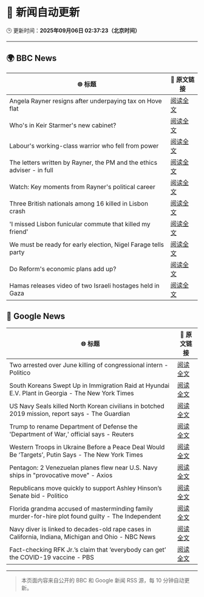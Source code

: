 # 🧠 新闻自动更新

🕒 更新时间：**2025年09月06日 02:37:23（北京时间）**

---

## 🌍 BBC News

| 🌐 标题 | 🔗 原文链接 |
|--------|-------------|
| Angela Rayner resigns after underpaying tax on Hove flat | [阅读全文](https://www.bbc.com/news/articles/c80gr5emk43o?at_medium=RSS&at_campaign=rss) |
| Who's in Keir Starmer's new cabinet? | [阅读全文](https://www.bbc.com/news/articles/c0veg88g7jyo?at_medium=RSS&at_campaign=rss) |
| Labour's working-class warrior who fell from power | [阅读全文](https://www.bbc.com/news/articles/cqlz3p0ryylo?at_medium=RSS&at_campaign=rss) |
| The letters written by Rayner, the PM and the ethics adviser - in full | [阅读全文](https://www.bbc.com/news/articles/ckgyn051990o?at_medium=RSS&at_campaign=rss) |
| Watch: Key moments from Rayner's political career | [阅读全文](https://www.bbc.com/news/videos/cq5jezg8v3jo?at_medium=RSS&at_campaign=rss) |
| Three British nationals among 16 killed in Lisbon crash | [阅读全文](https://www.bbc.com/news/articles/c62lmed42p1o?at_medium=RSS&at_campaign=rss) |
| 'I missed Lisbon funicular commute that killed my friend' | [阅读全文](https://www.bbc.com/news/articles/c98eyp69018o?at_medium=RSS&at_campaign=rss) |
| We must be ready for early election, Nigel Farage tells party | [阅读全文](https://www.bbc.com/news/articles/c4g75we8jk9o?at_medium=RSS&at_campaign=rss) |
| Do Reform's economic plans add up? | [阅读全文](https://www.bbc.com/news/articles/clyx4v44438o?at_medium=RSS&at_campaign=rss) |
| Hamas releases video of two Israeli hostages held in Gaza | [阅读全文](https://www.bbc.com/news/articles/cy0vly9zyl2o?at_medium=RSS&at_campaign=rss) |

## 📰 Google News

| 🌐 标题 | 🔗 原文链接 |
|--------|-------------|
| Two arrested over June killing of congressional intern - Politico | [阅读全文](https://news.google.com/rss/articles/CBMijwFBVV95cUxOckhjYllvaUpYeUJnZFVaeXF5eW9HTHBOVlpGaEZqTUZnaTZ1bEJMMU9taXc3UTh0U05XNUFuSXl0a1U1c29STHNVckxHbVVtMmlQOUx4YUJtLWdtUTZyd1RRSzJCRDY4a2pSY25TNkkxc1duSFdiQlFKVmdLcmstblBDUjBMN3UyZWdISFVPNA?oc=5) |
| South Koreans Swept Up in Immigration Raid at Hyundai E.V. Plant in Georgia - The New York Times | [阅读全文](https://news.google.com/rss/articles/CBMijAFBVV95cUxQb0xPQ2g1Y1c5ODRWOWNWR2NrVEVycUp3OEhMMzU5STBBRWpDOU4wSUVuS0pUWW85X2lhYlpxMjFmYWZ1TDJWWDRJUC1HNzN3VjZ0WW1pZDhXcWJZTGZhRTVhYTIzRVAxX0NKaHBGb1Q4NHN3WGhwd2JON0hmb29KMWJJMEhCLVAya1VzaA?oc=5) |
| US Navy Seals killed North Korean civilians in botched 2019 mission, report says - The Guardian | [阅读全文](https://news.google.com/rss/articles/CBMimgFBVV95cUxPUzZOZUtHZXN4MTFib3hzOVJUZDdCV1dQNkFHQ2x1X3I5NkFhbl9JcHNmT09nMkMtZ3d4WlVHMVVIN0xWU3ZDa0IxaFpBZnowUTVuR3Npc0ZtdFo1TGN1VWI3bFVjRVBKbGxkSjJDcEoxZ1pFSVU0NzdPY0FTZXN4a3ROYzh5TXVyVWxhcklIMlR0REtzQzA2ZWRB?oc=5) |
| Trump to rename Department of Defense the 'Department of War,' official says - Reuters | [阅读全文](https://news.google.com/rss/articles/CBMiqAFBVV95cUxNbGRpRnN1dDdsWkNNS3I4eDhmQ3JyZ05rM3NXZVBTcU5uc3pYMUdJTXAySlRaZ19IMWVkRDF3MFItQTE3b080YUt6WEV0Y0UwRTdHaEN4ZzYxUFJSenhLSDJVbzFSdmt6SHpCTERUQmJrRG1KZWlJbDRkM3JSd3pFbDlVdks5Tl95RnRrZWppM1ZaY2xZSXZqWjRZaGxlM21ISjdoX3lOYWw?oc=5) |
| Western Troops in Ukraine Before a Peace Deal Would Be ‘Targets’, Putin Says - The New York Times | [阅读全文](https://news.google.com/rss/articles/CBMikgFBVV95cUxObG1zVE80THpSSWZoMkp4U2pDLWc3ektoaEJHclBRaTcwQzU1MDBPVlRiLU9ianhUU3hoU0NYWGl3R1A5WW13SUdoOHp1bVRsWHNCR1VuNE1kU3R2dHA5d0k5cU5UaHluS1BYbGZ0MkJpdnpyb2s5dnZKTHBPWGpPcDV5NkJFZ1dtV0xTOWhfSkJmdw?oc=5) |
| Pentagon: 2 Venezuelan planes flew near U.S. Navy ships in "provocative move" - Axios | [阅读全文](https://news.google.com/rss/articles/CBMihwFBVV95cUxNWFJVclI3ekxiUTZmaTdqSFQzOVVQTlFkaWt2TUpySFYxSnJtSUpvZXdLNDk3UkhBOHR3UVJjN3M0eWdvVmhkX3F5NDNhYm93dUNxM2tjQ0ozNUVpaGZpUjF6RTI0SWhkZFF2M2lEUG9iZTFuLXR5RHhUS012cE0yY3NzT2c2TEE?oc=5) |
| Republicans move quickly to support Ashley Hinson’s Senate bid - Politico | [阅读全文](https://news.google.com/rss/articles/CBMiggFBVV95cUxOQ2c4LW5Nei1iaHBJWGw1ZnNLTXMzell4VjAxWmNwTDY1ZTMyeVZjdllQdXN3NzBYbWkwNldzWGVUWDUtNjhYbXZVb0hJMF9DZzlROG8ydDJwaERRQm5tVTZyT3ZPRWZiSG1sVzBicG9LeHJhNXpqVDZPcms5N2JFMkRR?oc=5) |
| Florida grandma accused of masterminding family murder-for-hire plot found guilty - The Independent | [阅读全文](https://news.google.com/rss/articles/CBMisAFBVV95cUxPSWh6U2pvdWhzMDdpRmRReWF1RVBUM3l3bHg3dWRQcVpmN1IyeHozYnB6MndSYUpLQ0Y0VFUwRHVSenA4eEs5QXZVXzFYRVg4OFh4TEVVUmgyVElhT1RReE1vMWQ0UkZzRU9WUkEtSHpMUWpWSFBVN0hFOXJ0VkRZZGJhVG5kLXdkdS1iNXEyaGNiRDRudEVLSmhvQlQzV1hITjh2WndZNDVKQmxLTzRndg?oc=5) |
| Navy diver is linked to decades-old rape cases in California, Indiana, Michigan and Ohio - NBC News | [阅读全文](https://news.google.com/rss/articles/CBMiugFBVV95cUxQZnV2SGtESlJ1NTJwenU5aFlzY0FyNk02aGp2b05GV3pwSnlXMnpkZllCdDFvZklJNW9hbHJSb1RfaFFOZC1QU1RhWW5ua1lFazhCOERWV0ZHblJWLTZPRDhSSzNsUS1LQktMdkJPc2YwRS1NRlRUdlUySDM2N09kb1hOUEtfQjluSk90Ujk3NUlqVU9nN3FIRGNreDk1bXo1anhfeDk5cVV0b3dGejc3c0lhZmpCYVVRdUHSAVZBVV95cUxOSU1pZS1KdVBIT3dJNFhjV3I4VC02WTZWaXR1ZEdEbmtCaVZHMjVmdUtDeThUV1NGaHZlNS1NRS1VakdTTDk4cGVXVldkdjczSExLdk5wUQ?oc=5) |
| Fact-checking RFK Jr.’s claim that ‘everybody can get’ the COVID-19 vaccine - PBS | [阅读全文](https://news.google.com/rss/articles/CBMirAFBVV95cUxOYVRocUVDWU03YTA1RjdpbnlUZzVDdGNKcXFTdjVNMzJxcHQ1ZVNmX0VFdmdwTUttR3RKOTQtWTZHSkU1WTZSeFU0RENnMnNUU0dDYkRGQjV3MENjQzlnNXgxNWo0NzdQbjBxdi1DUW5JMFVuYTE1Q0FybzR6YmEzOVMyZ08xR0ZncVdRV0gwMUNIXzlIRnp2YnZWMWZGMVo5d1UyQTJ4NFdDOGZk0gGyAUFVX3lxTFBRVHJFU21zSmxtcVNCbllVeGZLX3F6THh0RXBBUzI1OV9qbkRxY093cXlURkNhU0VvMjNOb0VEQXQzb3FWUDUtUkI3R2lJUEFzdWFINWVFUzZtZ1lKTHIwTEpGODQtZXdybmpRTWlVbTNSWmFNdGpuZWxJdjFYbm5vb0pYcFdIWFc2a1I1MXFobWhZbTFqcG9vbUd5NFpManNCZ3hpZDQ5bEhqTHNNRWpvZkE?oc=5) |

---
> 本页面内容来自公开的 BBC 和 Google 新闻 RSS 源，每 10 分钟自动更新。